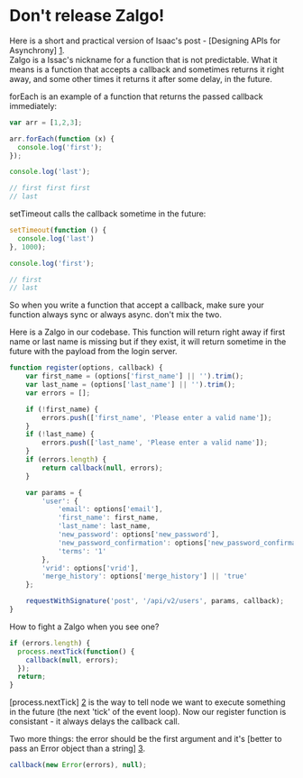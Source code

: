 # Don't release Zalgo!

Here is a short and practical version of Isaac's post - [Designing APIs for Asynchrony] [1].  
Zalgo is a Issac's nickname for a function that is not predictable. What it means is a function that accepts a callback and sometimes returns it right away, and some other times it returns it after some delay, in the future.

forEach is an example of a function that returns the passed callback immediately:
```js
var arr = [1,2,3];

arr.forEach(function (x) {
  console.log('first');
});

console.log('last');

// first first first
// last
```

setTimeout calls the callback sometime in the future:
```js
setTimeout(function () {
  console.log('last')
}, 1000);

console.log('first');

// first
// last
```

So when you write a function that accept a callback, make sure your function always sync or always async. don't mix the two.

Here is a Zalgo in our codebase.
This function will return right away if first name or last name is missing but if they exist, it will return sometime in the future with the payload from the login server.

```js
function register(options, callback) {
    var first_name = (options['first_name'] || '').trim();
    var last_name = (options['last_name'] || '').trim();
    var errors = [];

    if (!first_name) {
        errors.push(['first_name', 'Please enter a valid name']);
    }
    if (!last_name) {
        errors.push(['last_name', 'Please enter a valid name']);
    }
    if (errors.length) {
        return callback(null, errors);
    }

    var params = {
        'user': {
            'email': options['email'],
            'first_name': first_name,
            'last_name': last_name,
            'new_password': options['new_password'],
            'new_password_confirmation': options['new_password_confirmation'],
            'terms': '1'
        },
        'vrid': options['vrid'],
        'merge_history': options['merge_history'] || 'true'
    };

    requestWithSignature('post', '/api/v2/users', params, callback);
}
```

How to fight a Zalgo when you see one?
```js
if (errors.length) {
  process.nextTick(function() {
    callback(null, errors);
  });
  return;
}
```

[process.nextTick] [2] is the way to tell node we want to execute something in the future (the next 'tick' of the event loop).
Now our register function is consistant - it always delays the callback call.

Two more things: the error should be the first argument and it's [better to pass an Error object than a string] [3].

```js
callback(new Error(errors), null);
```

[1]: http://blog.izs.me/post/59142742143/designing-apis-for-asynchrony
[2]: http://nodejs.org/docs/latest/api/process.html#process_process_nexttick_callback
[3]: http://www.devthought.com/2011/12/22/a-string-is-not-an-error/
